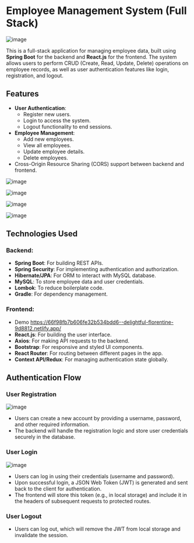 # Employee Management System (Full Stack)

![image](https://github.com/user-attachments/assets/02dac985-80ce-43ab-9636-d72692710b50)


This is a full-stack application for managing employee data, built using **Spring Boot** for the backend and **React.js** for the frontend. The system allows users to perform CRUD (Create, Read, Update, Delete) operations on employee records, as well as user authentication features like login, registration, and logout.

## Features
- **User Authentication**:
  - Register new users.
  - Login to access the system.
  - Logout functionality to end sessions.
- **Employee Management**:
  - Add new employees.
  - View all employees.
  - Update employee details.
  - Delete employees.
- Cross-Origin Resource Sharing (CORS) support between backend and frontend.

![image](https://github.com/user-attachments/assets/a1cd20ac-0974-4c4f-8876-75e76bc5616c)

![image](https://github.com/user-attachments/assets/81cc6835-b28a-4979-baa6-2708c75b524a)

![image](https://github.com/user-attachments/assets/99444817-29cb-4ff1-a5d0-ea2df9c84d9b)

![image](https://github.com/user-attachments/assets/01e170d7-d028-4a01-9331-7fdb9c5371e5)






## Technologies Used

### Backend:
- **Spring Boot**: For building REST APIs.
- **Spring Security**: For implementing authentication and authorization.
- **Hibernate/JPA**: For ORM to interact with MySQL database.
- **MySQL**: To store employee data and user credentials.
- **Lombok**: To reduce boilerplate code.
- **Gradle**: For dependency management.

### Frontend:
- Demo https://66f98fb7b606fe32b534bdd6--delightful-florentine-9d8812.netlify.app/
- **React.js**: For building the user interface.
- **Axios**: For making API requests to the backend.
- **Bootstrap**: For responsive and styled UI components.
- **React Router**: For routing between different pages in the app.
- **Context API/Redux**: For managing authentication state globally.

## Authentication Flow

### User Registration
![image](https://github.com/user-attachments/assets/67268860-6cd7-4228-8890-cfe4c6112acb)

- Users can create a new account by providing a username, password, and other required information.
- The backend will handle the registration logic and store user credentials securely in the database.

### User Login
![image](https://github.com/user-attachments/assets/be3466a5-24a3-4177-a7e3-31770dbc3f07)

- Users can log in using their credentials (username and password).
- Upon successful login, a JSON Web Token (JWT) is generated and sent back to the client for authentication.
- The frontend will store this token (e.g., in local storage) and include it in the headers of subsequent requests to protected routes.

### User Logout
- Users can log out, which will remove the JWT from local storage and invalidate the session.

